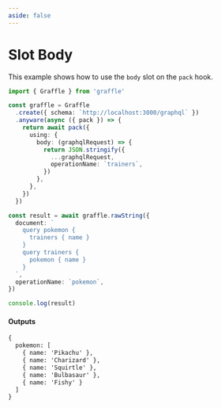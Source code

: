 ```yaml
---
aside: false
---
```


# Slot Body

This example shows how to use the `body` slot on the `pack` hook.

<!-- dprint-ignore-start -->
```ts twoslash
import { Graffle } from 'graffle'

const graffle = Graffle
  .create({ schema: `http://localhost:3000/graphql` })
  .anyware(async ({ pack }) => {
    return await pack({
      using: {
        body: (graphqlRequest) => {
          return JSON.stringify({
            ...graphqlRequest,
            operationName: `trainers`,
          })
        },
      },
    })
  })

const result = await graffle.rawString({
  document: `
    query pokemon {
      trainers { name }
    }
    query trainers {
      pokemon { name }
    }
  `,
  operationName: `pokemon`,
})

console.log(result)
```
<!-- dprint-ignore-end -->

#### Outputs

<!-- dprint-ignore-start -->
```txt
{
  pokemon: [
    { name: 'Pikachu' },
    { name: 'Charizard' },
    { name: 'Squirtle' },
    { name: 'Bulbasaur' },
    { name: 'Fishy' }
  ]
}
```
<!-- dprint-ignore-end -->
